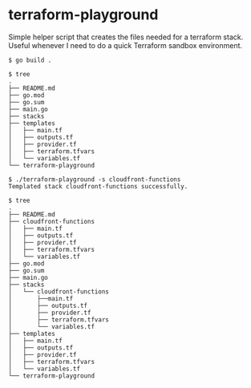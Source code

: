 # terraform-playground

Simple helper script that creates the files needed for a terraform stack. Useful whenever I need to do a quick Terraform sandbox environment.

```shell
$ go build .

$ tree
.
├── README.md
├── go.mod
├── go.sum
├── main.go
├── stacks
├── templates
│   ├── main.tf
│   ├── outputs.tf
│   ├── provider.tf
│   ├── terraform.tfvars
│   └── variables.tf
└── terraform-playground

$ ./terraform-playground -s cloudfront-functions
Templated stack cloudfront-functions successfully.

$ tree
.
├── README.md
├── cloudfront-functions
│   ├── main.tf
│   ├── outputs.tf
│   ├── provider.tf
│   ├── terraform.tfvars
│   └── variables.tf
├── go.mod
├── go.sum
├── main.go
├── stacks
│   └── cloudfront-functions
│       ├──main.tf
│       ├── outputs.tf
│       ├── provider.tf
│       ├── terraform.tfvars
│       └── variables.tf
├── templates
│   ├── main.tf
│   ├── outputs.tf
│   ├── provider.tf
│   ├── terraform.tfvars
│   └── variables.tf
└── terraform-playground
```
